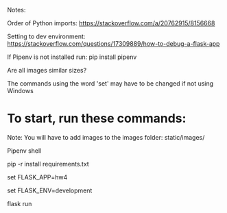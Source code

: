 Notes:

Order of Python imports:
https://stackoverflow.com/a/20762915/8156668

Setting to dev environment: 
https://stackoverflow.com/questions/17309889/how-to-debug-a-flask-app

If Pipenv is not installed run: pip install pipenv

Are all images similar sizes?

The commands using the word 'set' may have to be changed if not using Windows

# To start, run these commands:

Note: You will have to add images to the images folder:
static/images/

Pipenv shell

pip -r install requirements.txt

set FLASK_APP=hw4

set FLASK_ENV=development

flask run
